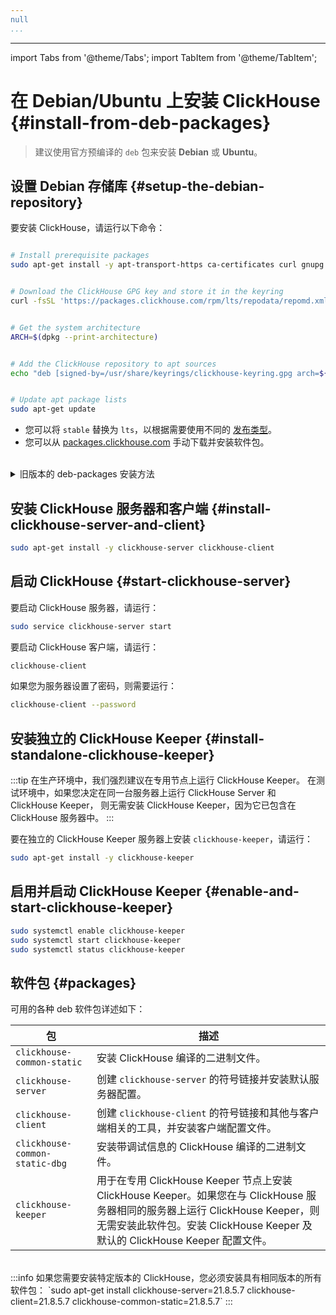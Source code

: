 ```yaml
---
null
...
```

---

import Tabs from '@theme/Tabs';
import TabItem from '@theme/TabItem';


# 在 Debian/Ubuntu 上安装 ClickHouse {#install-from-deb-packages}

> 建议使用官方预编译的 `deb` 包来安装 **Debian** 或 **Ubuntu**。

<VerticalStepper>

## 设置 Debian 存储库 {#setup-the-debian-repository}

要安装 ClickHouse，请运行以下命令：

```bash

# Install prerequisite packages
sudo apt-get install -y apt-transport-https ca-certificates curl gnupg


# Download the ClickHouse GPG key and store it in the keyring
curl -fsSL 'https://packages.clickhouse.com/rpm/lts/repodata/repomd.xml.key' | sudo gpg --dearmor -o /usr/share/keyrings/clickhouse-keyring.gpg


# Get the system architecture
ARCH=$(dpkg --print-architecture)


# Add the ClickHouse repository to apt sources
echo "deb [signed-by=/usr/share/keyrings/clickhouse-keyring.gpg arch=${ARCH}] https://packages.clickhouse.com/deb stable main" | sudo tee /etc/apt/sources.list.d/clickhouse.list


# Update apt package lists
sudo apt-get update
```

- 您可以将 `stable` 替换为 `lts`，以根据需要使用不同的 [发布类型](/knowledgebase/production)。
- 您可以从 [packages.clickhouse.com](https://packages.clickhouse.com/deb/pool/main/c/) 手动下载并安装软件包。
<br/>
<details>
<summary>旧版本的 deb-packages 安装方法</summary>

```bash

# Install prerequisite packages
sudo apt-get install apt-transport-https ca-certificates dirmngr


# Add the ClickHouse GPG key to authenticate packages
sudo apt-key adv --keyserver hkp://keyserver.ubuntu.com:80 --recv 8919F6BD2B48D754


# Add the ClickHouse repository to apt sources
echo "deb https://packages.clickhouse.com/deb stable main" | sudo tee \
    /etc/apt/sources.list.d/clickhouse.list


# Update apt package lists
sudo apt-get update


# Install ClickHouse server and client packages
sudo apt-get install -y clickhouse-server clickhouse-client


# Start the ClickHouse server service
sudo service clickhouse-server start


# Launch the ClickHouse command line client
clickhouse-client # or "clickhouse-client --password" if you set up a password.
```

</details>

## 安装 ClickHouse 服务器和客户端 {#install-clickhouse-server-and-client}

```bash
sudo apt-get install -y clickhouse-server clickhouse-client
```

## 启动 ClickHouse {#start-clickhouse-server}

要启动 ClickHouse 服务器，请运行：

```bash
sudo service clickhouse-server start
```

要启动 ClickHouse 客户端，请运行：

```bash
clickhouse-client
```

如果您为服务器设置了密码，则需要运行：

```bash
clickhouse-client --password
```

## 安装独立的 ClickHouse Keeper {#install-standalone-clickhouse-keeper}

:::tip
在生产环境中，我们强烈建议在专用节点上运行 ClickHouse Keeper。
在测试环境中，如果您决定在同一台服务器上运行 ClickHouse Server 和 ClickHouse Keeper，
则无需安装 ClickHouse Keeper，因为它已包含在 ClickHouse 服务器中。
:::

要在独立的 ClickHouse Keeper 服务器上安装 `clickhouse-keeper`，请运行：

```bash
sudo apt-get install -y clickhouse-keeper
```

## 启用并启动 ClickHouse Keeper {#enable-and-start-clickhouse-keeper}

```bash
sudo systemctl enable clickhouse-keeper
sudo systemctl start clickhouse-keeper
sudo systemctl status clickhouse-keeper
```

</VerticalStepper>

## 软件包 {#packages}

可用的各种 deb 软件包详述如下：

| 包                              | 描述                                                                                                                                                                                                                                                                              |
|--------------------------------|-----------------------------------------------------------------------------------------------------------------------------------------------------------------------------------------------------------------------------------------------------------------------------------|
| `clickhouse-common-static`     | 安装 ClickHouse 编译的二进制文件。                                                                                                                                                                                                                                                  |
| `clickhouse-server`            | 创建 `clickhouse-server` 的符号链接并安装默认服务器配置。                                                                                                                                                                                                                      |
| `clickhouse-client`            | 创建 `clickhouse-client` 的符号链接和其他与客户端相关的工具，并安装客户端配置文件。                                                                                                                                                                                                |
| `clickhouse-common-static-dbg` | 安装带调试信息的 ClickHouse 编译的二进制文件。                                                                                                                                                                                                                                     |
| `clickhouse-keeper`            | 用于在专用 ClickHouse Keeper 节点上安装 ClickHouse Keeper。如果您在与 ClickHouse 服务器相同的服务器上运行 ClickHouse Keeper，则无需安装此软件包。安装 ClickHouse Keeper 及默认的 ClickHouse Keeper 配置文件。 |

<br/>
:::info
如果您需要安装特定版本的 ClickHouse，您必须安装具有相同版本的所有软件包：
`sudo apt-get install clickhouse-server=21.8.5.7 clickhouse-client=21.8.5.7 clickhouse-common-static=21.8.5.7`
:::
